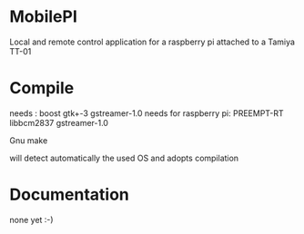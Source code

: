MobilePI
========

Local and remote control application for a raspberry pi attached to a Tamiya TT-01

Compile
=======

needs                 : boost gtk+-3 gstreamer-1.0
needs for raspberry pi: PREEMPT-RT libbcm2837 gstreamer-1.0

Gnu make

will detect automatically the used OS and adopts compilation

Documentation
=============

none yet :-)
